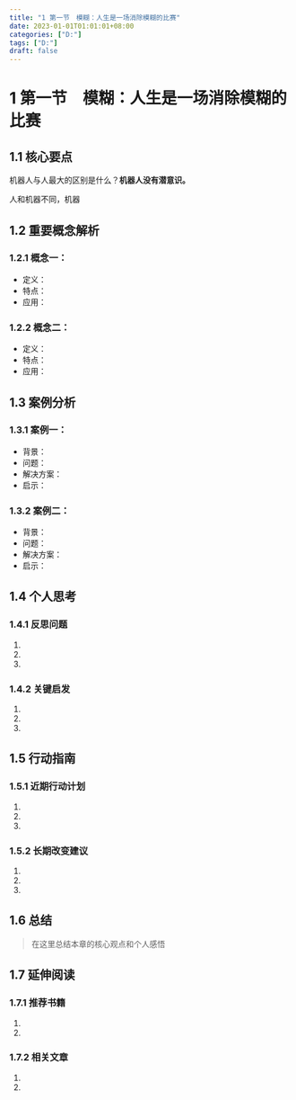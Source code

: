 ```yaml
---
title: "1 第一节　模糊：人生是一场消除模糊的比赛"
date: 2023-01-01T01:01:01+08:00
categories: ["D:"]
tags: ["D:"]
draft: false
---
```

# 1 第一节　模糊：人生是一场消除模糊的比赛

## 1.1 核心要点

机器人与人最大的区别是什么？**机器人没有潜意识。**

人和机器不同，机器
## 1.2 重要概念解析

### 1.2.1 概念一：
- 定义：
- 特点：
- 应用：

### 1.2.2 概念二：
- 定义：
- 特点：
- 应用：

## 1.3 案例分析

### 1.3.1 案例一：
- 背景：
- 问题：
- 解决方案：
- 启示：

### 1.3.2 案例二：
- 背景：
- 问题：
- 解决方案：
- 启示：

## 1.4 个人思考

### 1.4.1 反思问题
1. 
2. 
3. 

### 1.4.2 关键启发
1. 
2. 
3. 

## 1.5 行动指南

### 1.5.1 近期行动计划
1. 
2. 
3. 

### 1.5.2 长期改变建议
1. 
2. 
3. 

## 1.6 总结

> 在这里总结本章的核心观点和个人感悟

## 1.7 延伸阅读

### 1.7.1 推荐书籍
1. 
2. 

### 1.7.2 相关文章
1. 
2.
